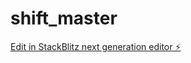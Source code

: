 # shift_master

[Edit in StackBlitz next generation editor ⚡️](https://stackblitz.com/~/github.com/asenov78/shift_master)
